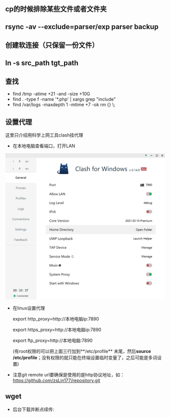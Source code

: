 ## cp的时候排除某些文件或者文件夹
rsync -av --exclude=parser/exp parser backup
---
## 创建软连接（只保留一份文件）
ln -s src_path tgt_path
---
## 查找
* find /tmp -atime +21 -and -size +10G
* find . -type f -name '*.php' | xargs grep "include"
* find /var/logs -maxdepth 1 -mtime +7 -ok rm {} \\;

## 设置代理
这里只介绍用科学上网工具clash挂代理
* 在本地电脑查看端口，打开LAN
<img src="imgs/clash_proxy.png" alt="image-20211012160316595" style="zoom:50%;" />

* 在linux设置代理

  export http_proxy=http://本地电脑ip:7890

  export https_proxy=http://本地电脑ip:7890

  export ftp_proxy=http://本地电脑:7890

  (有root权限的可以把上面三行加到**/etc/profile** 末尾，然后**source /etc/profile**；没有权限的就只能在终端设置临时变量了，之后可能是多词设置)

* 注意git remote url要确保是使用的是http协议地址，如：https://github.com/zsLin177/repository.git

## wget
* 后台下载并断点续传: 
  
  

